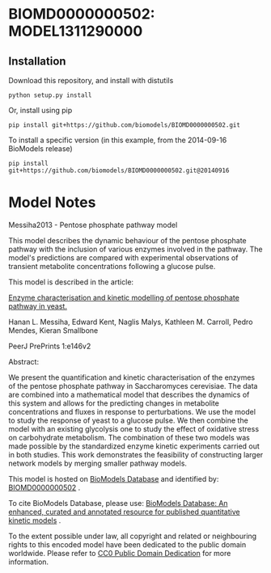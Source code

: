 # BIOMD0000000502: MODEL1311290000

## Installation

Download this repository, and install with distutils

`python setup.py install`

Or, install using pip

`pip install git+https://github.com/biomodels/BIOMD0000000502.git`

To install a specific version (in this example, from the 2014-09-16 BioModels release)

`pip install git+https://github.com/biomodels/BIOMD0000000502.git@20140916`


# Model Notes


Messiha2013 - Pentose phosphate pathway model

This model describes the dynamic behaviour of the pentose phosphate pathway
with the inclusion of various enzymes involved in the pathway. The model's
predictions are compared with experimental observations of transient
metabolite concentrations following a glucose pulse.

This model is described in the article:

[Enzyme characterisation and kinetic modelling of pentose phosphate pathway in
yeast.](http://identifiers.org/doi/10.7287/peerj.preprints.146v2)

Hanan L. Messiha, Edward Kent, Naglis Malys, Kathleen M. Carroll, Pedro
Mendes, Kieran Smallbone

PeerJ PrePrints 1:e146v2

Abstract:

We present the quantification and kinetic characterisation of the enzymes of
the pentose phosphate pathway in Saccharomyces cerevisiae. The data are
combined into a mathematical model that describes the dynamics of this system
and allows for the predicting changes in metabolite concentrations and fluxes
in response to perturbations. We use the model to study the response of yeast
to a glucose pulse. We then combine the model with an existing glycolysis one
to study the effect of oxidative stress on carbohydrate metabolism. The
combination of these two models was made possible by the standardized enzyme
kinetic experiments carried out in both studies. This work demonstrates the
feasibility of constructing larger network models by merging smaller pathway
models.

This model is hosted on [BioModels Database](http://www.ebi.ac.uk/biomodels/)
and identified by:
[BIOMD0000000502](http://identifiers.org/biomodels.db/BIOMD0000000502) .

To cite BioModels Database, please use: [BioModels Database: An enhanced,
curated and annotated resource for published quantitative kinetic
models](http://identifiers.org/pubmed/20587024) .

To the extent possible under law, all copyright and related or neighbouring
rights to this encoded model have been dedicated to the public domain
worldwide. Please refer to [CC0 Public Domain
Dedication](http://creativecommons.org/publicdomain/zero/1.0/) for more
information.


